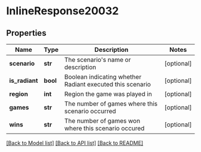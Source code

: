 # InlineResponse20032

## Properties
Name | Type | Description | Notes
------------ | ------------- | ------------- | -------------
**scenario** | **str** | The scenario&#39;s name or description | [optional] 
**is_radiant** | **bool** | Boolean indicating whether Radiant executed this scenario | [optional] 
**region** | **int** | Region the game was played in | [optional] 
**games** | **str** | The number of games where this scenario occurred | [optional] 
**wins** | **str** | The number of games won where this scenario occured | [optional] 

[[Back to Model list]](../README.md#documentation-for-models) [[Back to API list]](../README.md#documentation-for-api-endpoints) [[Back to README]](../README.md)


